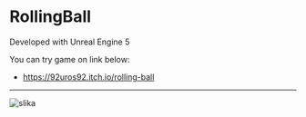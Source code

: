 # RollingBall

Developed with Unreal Engine 5



You can try game on link below:

- https://92uros92.itch.io/rolling-ball

__________________________________________________________________________________________

![slika](https://github.com/user-attachments/assets/12a95ba2-c0b0-43c8-b31f-3627bd367ea5)
